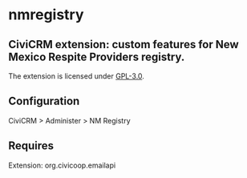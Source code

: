 # nmregistry

## CiviCRM extension: custom features for New Mexico Respite Providers registry.

The extension is licensed under [GPL-3.0](LICENSE.txt).

## Configuration
CiviCRM > Administer > NM Registry

## Requires
Extension: org.civicoop.emailapi